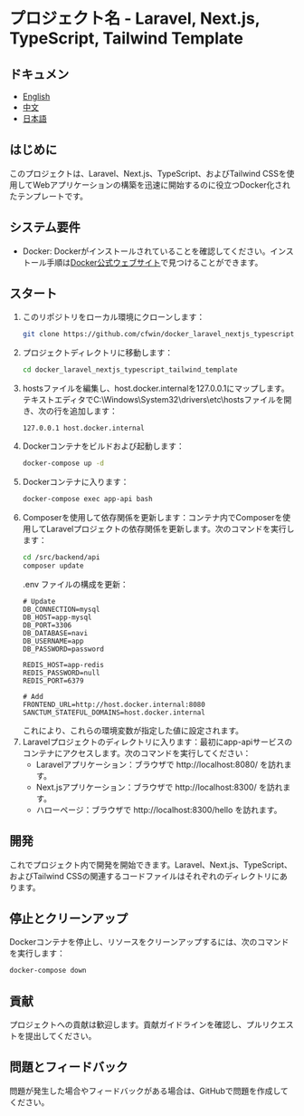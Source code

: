# プロジェクト名 - Laravel, Next.js, TypeScript, Tailwind Template

## ドキュメン
- [English](/README.md)
- [中文](/docs/ZH.md)
- [日本語](/docs/JA.md)

## はじめに
このプロジェクトは、Laravel、Next.js、TypeScript、およびTailwind CSSを使用してWebアプリケーションの構築を迅速に開始するのに役立つDocker化されたテンプレートです。

## システム要件
- Docker: Dockerがインストールされていることを確認してください。インストール手順は[Docker公式ウェブサイト](https://www.docker.com/get-started)で見つけることができます。

## スタート
1. このリポジトリをローカル環境にクローンします：
   ```bash
   git clone https://github.com/cfwin/docker_laravel_nextjs_typescript_tailwind_template.git
   ```
2. プロジェクトディレクトリに移動します：
   ```bash
   cd docker_laravel_nextjs_typescript_tailwind_template
   ```
3. hostsファイルを編集し、host.docker.internalを127.0.0.1にマップします。テキストエディタでC:\Windows\System32\drivers\etc\hostsファイルを開き、次の行を追加します：
   ```plaintext
   127.0.0.1 host.docker.internal
   ```
4. Dockerコンテナをビルドおよび起動します：
   ```bash
   docker-compose up -d
   ```
5. Dockerコンテナに入ります：
   ```bash
   docker-compose exec app-api bash
   ```
6. Composerを使用して依存関係を更新します：コンテナ内でComposerを使用してLaravelプロジェクトの依存関係を更新します。次のコマンドを実行します：
   ```bash
   cd /src/backend/api
   composer update
   ```
   .env ファイルの構成を更新：
   ```plaintext
   # Update
   DB_CONNECTION=mysql
   DB_HOST=app-mysql
   DB_PORT=3306
   DB_DATABASE=navi
   DB_USERNAME=app
   DB_PASSWORD=password
   
   REDIS_HOST=app-redis
   REDIS_PASSWORD=null
   REDIS_PORT=6379
   
   # Add
   FRONTEND_URL=http://host.docker.internal:8080
   SANCTUM_STATEFUL_DOMAINS=host.docker.internal
   ```
   これにより、これらの環境変数が指定した値に設定されます。
7. Laravelプロジェクトのディレクトリに入ります：最初にapp-apiサービスのコンテナにアクセスします。次のコマンドを実行してください：
    - Laravelアプリケーション：ブラウザで http://localhost:8080/ を訪れます。
    - Next.jsアプリケーション：ブラウザで http://localhost:8300/ を訪れます。
    - ハローページ：ブラウザで http://localhost:8300/hello を訪れます。

## 開発

これでプロジェクト内で開発を開始できます。Laravel、Next.js、TypeScript、およびTailwind CSSの関連するコードファイルはそれぞれのディレクトリにあります。

## 停止とクリーンアップ

Dockerコンテナを停止し、リソースをクリーンアップするには、次のコマンドを実行します：

   ```bash
   docker-compose down
   ```
## 貢献

プロジェクトへの貢献は歓迎します。貢献ガイドラインを確認し、プルリクエストを提出してください。


## 問題とフィードバック

問題が発生した場合やフィードバックがある場合は、GitHubで問題を作成してください。




